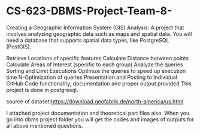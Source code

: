 # CS-623-DBMS-Project-Team-8-

Creating a Geographic Information System (GIS) Analysis: A project that involves analyzing geographic data such as maps and spatial data. You will need a database that supports spatial data types, like PostgreSQL (PostGIS).

Retrieve Locations of specific features
Calculate Distance between points
Calculate Areas of Interest (specific to each group)
Analyze the queries
Sorting and Limit Executions
Optimize the queries to speed up execution time
N-Optimization of queries
Presentation and Posting to Individual GitHub
Code functionality, documentation and proper output provided
This project is done in postgresql.


source of dataset:https://download.geofabrik.de/north-america/us.html 

I attached project documentation and theoretical part files also. When you go into dbms project folder you will get the codes and images of outputs for all above mentioned questions.
